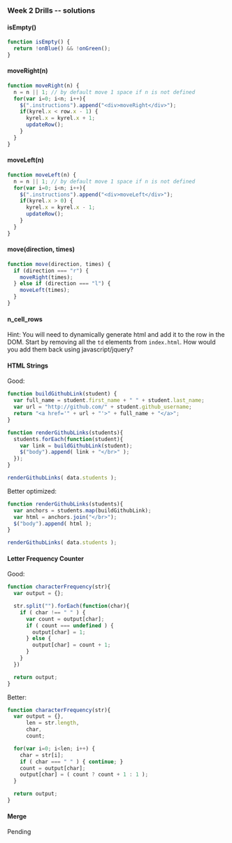 ### Week 2 Drills -- solutions

#### isEmpty()

``` javascript
function isEmpty() {
  return !onBlue() && !onGreen();
}
```

#### moveRight(n)
``` javascript
function moveRight(n) {
  n = n || 1; // by default move 1 space if n is not defined
  for(var i=0; i<n; i++){
    $(".instructions").append("<div>moveRight</div>");
    if(kyrel.x < row.x - 1) {
      kyrel.x = kyrel.x + 1;
      updateRow();
    }
  }
}
```

#### moveLeft(n)
``` javascript
function moveLeft(n) {
  n = n || 1; // by default move 1 space if n is not defined
  for(var i=0; i<n; i++){
    $(".instructions").append("<div>moveLeft</div>");
    if(kyrel.x > 0) {
      kyrel.x = kyrel.x - 1;
      updateRow();
    }
  }
}
```

#### move(direction, times)

``` javascript
function move(direction, times) {
  if (direction === "r") {
    moveRight(times);
  } else if (direction === "l") {
    moveLeft(times);
  }
}
```


#### n_cell_rows
Hint: You will need to dynamically generate html and add it to the row in the DOM. Start by removing all the `td` elements from `index.html`. How would you add them back using javascript/jquery?

#### HTML Strings

Good:
``` javascript
function buildGithubLink(student) {
  var full_name = student.first_name + " " + student.last_name;
  var url = "http://github.com/" + student.github_username;
  return "<a href='" + url + "'>" + full_name + "</a>";
}

function renderGithubLinks(students){
  students.forEach(function(student){
    var link = buildGithubLink(student);
    $("body").append( link + "</br>" );
  });
}

renderGithubLinks( data.students );
```

Better optimized:
``` javascript
function renderGithubLinks(students){
  var anchors = students.map(buildGithubLink);
  var html = anchors.join("</br>");
  $("body").append( html );
}

renderGithubLinks( data.students );
```

#### Letter Frequency Counter
Good:
``` javascript
function characterFrequency(str){
  var output = {};

  str.split("").forEach(function(char){
    if ( char !== " " ) {
      var count = output[char];
      if ( count === undefined ) {
        output[char] = 1;
      } else {
        output[char] = count + 1;
      }
    }
  })

  return output;
}
```


Better:
``` javascript
function characterFrequency(str){
  var output = {},
      len = str.length,
      char,
      count;

  for(var i=0; i<len; i++) {
    char = str[i];
    if ( char === " " ) { continue; }
    count = output[char];
    output[char] = ( count ? count + 1 : 1 );
  }

  return output;
}
```

#### Merge
Pending

